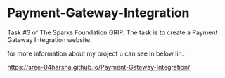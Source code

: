 # Payment-Gateway-Integration

Task #3 of The Sparks Foundation GRIP. The task is to create a Payment Gateway Integration website.

for more information about my project u can see in below lin.

https://sree-04harsha.github.io/Payment-Gateway-Integration/

